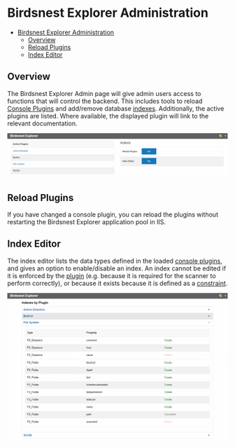 # Birdsnest Explorer Administration

* [Birdsnest Explorer Administration](#birdsnest-explorer-administration)
  * [Overview](#overview)
  * [Reload Plugins](#reload-plugins)
  * [Index Editor](#index-editor)

## Overview

The Birdsnest Explorer Admin page will give admin users access to functions that will control the backend. This includes tools to reload [Console Plugins](/documentation/console/plugins/README.md) and add/remove database [indexes](https://neo4j.com/docs/cypher-manual/3.5/schema/index/). Additionally, the active plugins are listed. Where available, the displayed plugin will link to the relevant documentation.

![admin-page](/documentation/image/console/admin-page.png)

## Reload Plugins

If you have changed a console plugin, you can reload the plugins without restarting the Birdsnest Explorer application pool in IIS. 

## Index Editor

The index editor lists the data types defined in the loaded [console plugins](/documentation/console/plugins/README.md), and gives an option to enable/disable an index. An index cannot be edited if it is enforced by the [plugin](/documentation/console/plugins/README.md) (e.g. because it is required for the scanner to perform correctly), or because it exists because it is defined as a [constraint](https://neo4j.com/docs/cypher-manual/3.5/schema/constraints/). 

![index-editor](/documentation/image/console/index-editor.png)